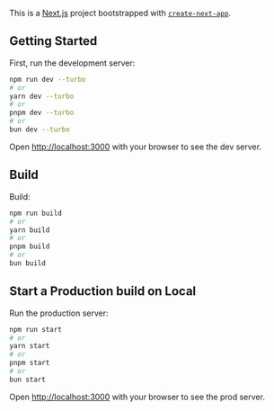 This is a [Next.js](https://nextjs.org/) project bootstrapped with [`create-next-app`](https://github.com/vercel/next.js/tree/canary/packages/create-next-app).

## Getting Started

First, run the development server:

```bash
npm run dev --turbo
# or
yarn dev --turbo
# or
pnpm dev --turbo
# or
bun dev --turbo
```

Open [http://localhost:3000](http://localhost:3000) with your browser to see the dev server.

## Build

Build:

```bash
npm run build
# or
yarn build
# or
pnpm build
# or
bun build
```

## Start a Production build on Local 

Run the production server:

```bash
npm run start
# or
yarn start
# or
pnpm start
# or
bun start
```

Open [http://localhost:3000](http://localhost:3000) with your browser to see the prod server.
